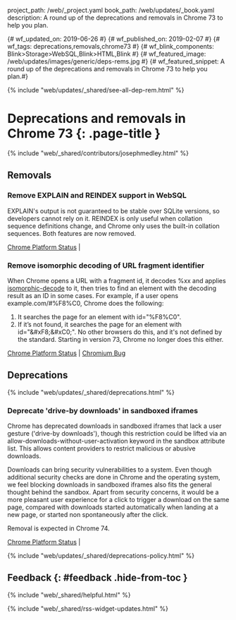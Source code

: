 project_path: /web/_project.yaml
book_path: /web/updates/_book.yaml
description: A round up of the deprecations and removals in Chrome 73 to help you plan.

{# wf_updated_on: 2019-06-26 #}
{# wf_published_on: 2019-02-07 #}
{# wf_tags: deprecations,removals,chrome73 #}
{# wf_blink_components: Blink>Storage>WebSQL,Blink>HTML,Blink #}
{# wf_featured_image: /web/updates/images/generic/deps-rems.jpg #}
{# wf_featured_snippet: A round up of the deprecations and removals in Chrome 73 to help you plan.#}

{% include "web/updates/_shared/see-all-dep-rem.html" %}

# Deprecations and removals in Chrome 73 {: .page-title }

{% include "web/_shared/contributors/josephmedley.html" %}

## Removals

### Remove EXPLAIN and REINDEX support in WebSQL

EXPLAIN's output is not guaranteed to be stable over SQLite versions, so
developers cannot rely on it. REINDEX is only useful when collation sequence
definitions change, and Chrome only uses the built-in collation sequences. Both
features are now removed.

[Chrome Platform Status](https://www.chromestatus.com/feature/5874817249050624) &#124;

### Remove isomorphic decoding of URL fragment identifier

When Chrome opens a URL with a fragment id, it decodes %xx and applies
[isomorphic-decode](https://infra.spec.whatwg.org/#isomorphic-decode) to it,
then tries to find an element with the decoding result as an ID in some cases.
For example, if a user opens example.com/#%F8%C0, Chrome does the following:

1. It searches the page for an element with id="%F8%C0".
1. If it’s not found, it searches the page for an element with id="&amp;#xF8;&amp;#xC0;".
No other browsers do this, and it's not defined by the standard. Starting in
version 73, Chrome no longer does this either.

[Chrome Platform Status](https://www.chromestatus.com/feature/4885685374812160) &#124;
[Chromium Bug](http://crbug.com/845824)


## Deprecations

{% include "web/updates/_shared/deprecations.html" %}

### Deprecate 'drive-by downloads' in sandboxed iframes

Chrome has deprecated downloads in sandboxed iframes that lack a user gesture
('drive-by downloads'), though this restriction could be lifted via an
allow-downloads-without-user-activation keyword in the sandbox attribute list.
This allows content providers to restrict malicious or abusive downloads.


Downloads can bring security vulnerabilities to a system. Even though
additional security checks are done in Chrome and the operating system, we feel
blocking downloads in sandboxed iframes also fits the general thought behind
the sandbox. Apart from security concerns, it would be a more pleasant user
experience for a click to trigger a download on the same page, compared with
downloads started automatically when landing at a new page, or started non
spontaneously after the click.

Removal is expected in Chrome 74.

[Chrome Platform Status](https://www.chromestatus.com/feature/5706745674465280) &#124;

{% include "web/updates/_shared/deprecations-policy.html" %}

## Feedback {: #feedback .hide-from-toc }

{% include "web/_shared/helpful.html" %}

{% include "web/_shared/rss-widget-updates.html" %}
